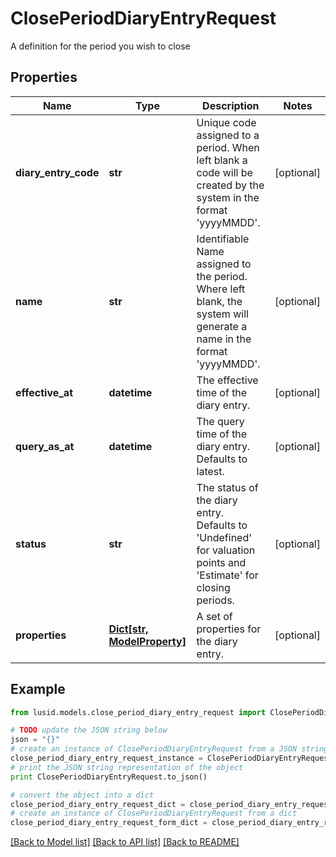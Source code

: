 # ClosePeriodDiaryEntryRequest

A definition for the period you wish to close

## Properties
Name | Type | Description | Notes
------------ | ------------- | ------------- | -------------
**diary_entry_code** | **str** | Unique code assigned to a period. When left blank a code will be created by the system in the format &#39;yyyyMMDD&#39;. | [optional] 
**name** | **str** | Identifiable Name assigned to the period. Where left blank, the system will generate a name in the format &#39;yyyyMMDD&#39;. | [optional] 
**effective_at** | **datetime** | The effective time of the diary entry. | [optional] 
**query_as_at** | **datetime** | The query time of the diary entry. Defaults to latest. | [optional] 
**status** | **str** | The status of the diary entry. Defaults to &#39;Undefined&#39; for valuation points and &#39;Estimate&#39; for closing periods. | [optional] 
**properties** | [**Dict[str, ModelProperty]**](ModelProperty.md) | A set of properties for the diary entry. | [optional] 

## Example

```python
from lusid.models.close_period_diary_entry_request import ClosePeriodDiaryEntryRequest

# TODO update the JSON string below
json = "{}"
# create an instance of ClosePeriodDiaryEntryRequest from a JSON string
close_period_diary_entry_request_instance = ClosePeriodDiaryEntryRequest.from_json(json)
# print the JSON string representation of the object
print ClosePeriodDiaryEntryRequest.to_json()

# convert the object into a dict
close_period_diary_entry_request_dict = close_period_diary_entry_request_instance.to_dict()
# create an instance of ClosePeriodDiaryEntryRequest from a dict
close_period_diary_entry_request_form_dict = close_period_diary_entry_request.from_dict(close_period_diary_entry_request_dict)
```
[[Back to Model list]](../README.md#documentation-for-models) [[Back to API list]](../README.md#documentation-for-api-endpoints) [[Back to README]](../README.md)


